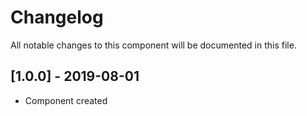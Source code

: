 # Changelog
All notable changes to this component will be documented in this file.

## [1.0.0] - 2019-08-01
- Component created
